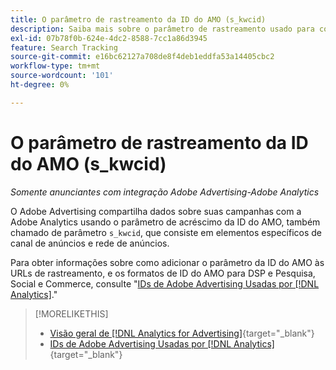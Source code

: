```yaml
---
title: O parâmetro de rastreamento da ID do AMO (s_kwcid)
description: Saiba mais sobre o parâmetro de rastreamento usado para compartilhar dados do Adobe Advertising com o Adobe Analytics.
exl-id: 07b78f0b-624e-4dc2-8588-7cc1a86d3945
feature: Search Tracking
source-git-commit: e16bc62127a708de8f4deb1eddfa53a14405cbc2
workflow-type: tm+mt
source-wordcount: '101'
ht-degree: 0%

---
```


# O parâmetro de rastreamento da ID do AMO (s_kwcid)

*Somente anunciantes com integração Adobe Advertising-Adobe Analytics*

O Adobe Advertising compartilha dados sobre suas campanhas com a Adobe Analytics usando o parâmetro de acréscimo da ID do AMO, também chamado de parâmetro `s_kwcid`, que consiste em elementos específicos de canal de anúncios e rede de anúncios.

Para obter informações sobre como adicionar o parâmetro da ID do AMO às URLs de rastreamento, e os formatos de ID do AMO para DSP e Pesquisa, Social e Commerce, consulte &quot;[IDs de Adobe Advertising Usadas por [!DNL Analytics]](/help/integrations/analytics/ids.md#amo-id).&quot;

>[!MORELIKETHIS]
>
>* [Visão geral de [!DNL Analytics for Advertising]](/help/integrations/analytics/overview.md){target="_blank"}
>* [IDs de Adobe Advertising Usadas por [!DNL Analytics]](/help/integrations/analytics/ids.md#amo-id){target="_blank"}
